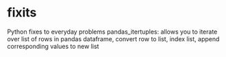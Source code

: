 # fixits
Python fixes to everyday problems
pandas_itertuples: allows you to iterate over list of rows in pandas dataframe, convert row to list, index list, append corresponding values to new list
